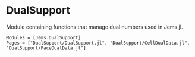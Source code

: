 # DualSupport

Module containing functions that manage dual numbers used in Jems.jl.

```@autodocs
Modules = [Jems.DualSupport]
Pages = ["DualSupport/DualSupport.jl", "DualSupport/CellDualData.jl", "DualSupport/FaceDualData.jl"]
```
